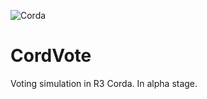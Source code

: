 ![Corda](https://www.corda.net/wp-content/uploads/2016/11/fg005_corda_b.png)

# CordVote
Voting simulation in R3 Corda.
In alpha stage.
